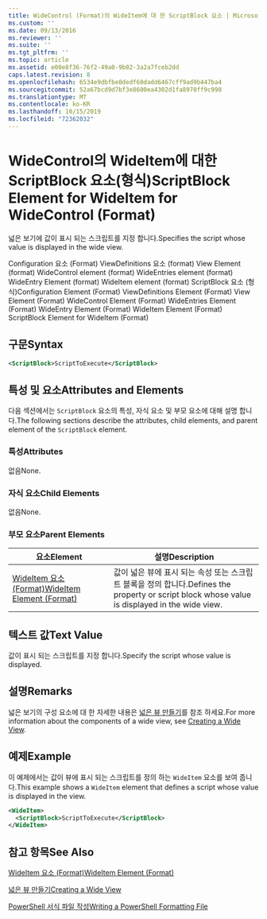 ```yaml
---
title: WideControl (Format)의 WideItem에 대 한 ScriptBlock 요소 | Microsoft Docs
ms.custom: ''
ms.date: 09/13/2016
ms.reviewer: ''
ms.suite: ''
ms.tgt_pltfrm: ''
ms.topic: article
ms.assetid: e00e8f36-76f2-49a0-9b02-3a2a7fceb2dd
caps.latest.revision: 8
ms.openlocfilehash: 6534e9dbfbe0dedf60dadd6467cff9ad9b447ba4
ms.sourcegitcommit: 52a67bcd9d7bf3e8600ea4302d1fa8970ff9c998
ms.translationtype: MT
ms.contentlocale: ko-KR
ms.lasthandoff: 10/15/2019
ms.locfileid: "72362032"
---
```

# <a name="scriptblock-element-for-wideitem-for-widecontrol-format"></a><span data-ttu-id="16dbe-102">WideControl의 WideItem에 대한 ScriptBlock 요소(형식)</span><span class="sxs-lookup"><span data-stu-id="16dbe-102">ScriptBlock Element for WideItem for WideControl (Format)</span></span>

<span data-ttu-id="16dbe-103">넓은 보기에 값이 표시 되는 스크립트를 지정 합니다.</span><span class="sxs-lookup"><span data-stu-id="16dbe-103">Specifies the script whose value is displayed in the wide view.</span></span>

<span data-ttu-id="16dbe-104">Configuration 요소 (Format) ViewDefinitions 요소 (format) View Element (format) WideControl element (format) WideEntries element (format) WideEntry Element (format) WideItem element (format) ScriptBlock 요소 (형식)</span><span class="sxs-lookup"><span data-stu-id="16dbe-104">Configuration Element (Format) ViewDefinitions Element (Format) View Element (Format) WideControl Element (Format) WideEntries Element (Format) WideEntry Element (Format) WideItem Element (Format) ScriptBlock Element for WideItem (Format)</span></span>

## <a name="syntax"></a><span data-ttu-id="16dbe-105">구문</span><span class="sxs-lookup"><span data-stu-id="16dbe-105">Syntax</span></span>

```xml
<ScriptBlock>ScriptToExecute</ScriptBlock>
```

## <a name="attributes-and-elements"></a><span data-ttu-id="16dbe-106">특성 및 요소</span><span class="sxs-lookup"><span data-stu-id="16dbe-106">Attributes and Elements</span></span>

<span data-ttu-id="16dbe-107">다음 섹션에서는 `ScriptBlock` 요소의 특성, 자식 요소 및 부모 요소에 대해 설명 합니다.</span><span class="sxs-lookup"><span data-stu-id="16dbe-107">The following sections describe the attributes, child elements, and parent element of the `ScriptBlock` element.</span></span>

### <a name="attributes"></a><span data-ttu-id="16dbe-108">특성</span><span class="sxs-lookup"><span data-stu-id="16dbe-108">Attributes</span></span>

<span data-ttu-id="16dbe-109">없음</span><span class="sxs-lookup"><span data-stu-id="16dbe-109">None.</span></span>

### <a name="child-elements"></a><span data-ttu-id="16dbe-110">자식 요소</span><span class="sxs-lookup"><span data-stu-id="16dbe-110">Child Elements</span></span>

<span data-ttu-id="16dbe-111">없음</span><span class="sxs-lookup"><span data-stu-id="16dbe-111">None.</span></span>

### <a name="parent-elements"></a><span data-ttu-id="16dbe-112">부모 요소</span><span class="sxs-lookup"><span data-stu-id="16dbe-112">Parent Elements</span></span>

|<span data-ttu-id="16dbe-113">요소</span><span class="sxs-lookup"><span data-stu-id="16dbe-113">Element</span></span>|<span data-ttu-id="16dbe-114">설명</span><span class="sxs-lookup"><span data-stu-id="16dbe-114">Description</span></span>|
|-------------|-----------------|
|[<span data-ttu-id="16dbe-115">WideItem 요소 (Format)</span><span class="sxs-lookup"><span data-stu-id="16dbe-115">WideItem Element (Format)</span></span>](./wideitem-element-for-widecontrol-format.md)|<span data-ttu-id="16dbe-116">값이 넓은 뷰에 표시 되는 속성 또는 스크립트 블록을 정의 합니다.</span><span class="sxs-lookup"><span data-stu-id="16dbe-116">Defines the property or script block whose value is displayed in the wide view.</span></span>|

## <a name="text-value"></a><span data-ttu-id="16dbe-117">텍스트 값</span><span class="sxs-lookup"><span data-stu-id="16dbe-117">Text Value</span></span>

<span data-ttu-id="16dbe-118">값이 표시 되는 스크립트를 지정 합니다.</span><span class="sxs-lookup"><span data-stu-id="16dbe-118">Specify the script whose value is displayed.</span></span>

## <a name="remarks"></a><span data-ttu-id="16dbe-119">설명</span><span class="sxs-lookup"><span data-stu-id="16dbe-119">Remarks</span></span>

<span data-ttu-id="16dbe-120">넓은 보기의 구성 요소에 대 한 자세한 내용은 [넓은 뷰 만들기](./creating-a-wide-view.md)를 참조 하세요.</span><span class="sxs-lookup"><span data-stu-id="16dbe-120">For more information about the components of a wide view, see [Creating a Wide View](./creating-a-wide-view.md).</span></span>

## <a name="example"></a><span data-ttu-id="16dbe-121">예제</span><span class="sxs-lookup"><span data-stu-id="16dbe-121">Example</span></span>

<span data-ttu-id="16dbe-122">이 예제에서는 값이 뷰에 표시 되는 스크립트를 정의 하는 `WideItem` 요소를 보여 줍니다.</span><span class="sxs-lookup"><span data-stu-id="16dbe-122">This example shows a `WideItem` element that defines a script whose value is displayed in the view.</span></span>

```xml
<WideItem>
  <ScriptBlock>ScriptToExecute</ScriptBlock>
</WideItem>
```

## <a name="see-also"></a><span data-ttu-id="16dbe-123">참고 항목</span><span class="sxs-lookup"><span data-stu-id="16dbe-123">See Also</span></span>

[<span data-ttu-id="16dbe-124">WideItem 요소 (Format)</span><span class="sxs-lookup"><span data-stu-id="16dbe-124">WideItem Element (Format)</span></span>](./wideitem-element-for-widecontrol-format.md)

[<span data-ttu-id="16dbe-125">넓은 뷰 만들기</span><span class="sxs-lookup"><span data-stu-id="16dbe-125">Creating a Wide View</span></span>](./creating-a-wide-view.md)

[<span data-ttu-id="16dbe-126">PowerShell 서식 파일 작성</span><span class="sxs-lookup"><span data-stu-id="16dbe-126">Writing a PowerShell Formatting File</span></span>](./writing-a-powershell-formatting-file.md)
